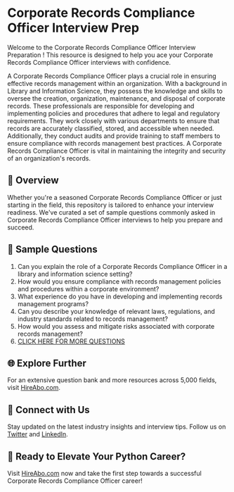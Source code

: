 # Corporate Records Compliance Officer Interview Prep

Welcome to the Corporate Records Compliance Officer Interview Preparation ! This resource is designed to help you ace your Corporate Records Compliance Officer interviews with confidence.

A Corporate Records Compliance Officer plays a crucial role in ensuring effective records management within an organization. With a background in Library and Information Science, they possess the knowledge and skills to oversee the creation, organization, maintenance, and disposal of corporate records. These professionals are responsible for developing and implementing policies and procedures that adhere to legal and regulatory requirements. They work closely with various departments to ensure that records are accurately classified, stored, and accessible when needed. Additionally, they conduct audits and provide training to staff members to ensure compliance with records management best practices. A Corporate Records Compliance Officer is vital in maintaining the integrity and security of an organization's records.

## 🚀 Overview

Whether you're a seasoned Corporate Records Compliance Officer or just starting in the field, this repository is tailored to enhance your interview readiness. We've curated a set of sample questions commonly asked in Corporate Records Compliance Officer interviews to help you prepare and succeed.

## 📝 Sample Questions

1. Can you explain the role of a Corporate Records Compliance Officer in a library and information science setting?
2. How would you ensure compliance with records management policies and procedures within a corporate environment?
3. What experience do you have in developing and implementing records management programs?
4. Can you describe your knowledge of relevant laws, regulations, and industry standards related to records management?
5. How would you assess and mitigate risks associated with corporate records management?
6. [CLICK HERE FOR MORE QUESTIONS](https://hireabo.com/job/18_3_53/Corporate%20Records%20Compliance%20Officer)

## 🌐 Explore Further

For an extensive question bank and more resources across 5,000 fields, visit [HireAbo.com](https://www.hireabo.com).

## 📱 Connect with Us

Stay updated on the latest industry insights and interview tips. Follow us on [Twitter](https://twitter.com/hireabo) and [LinkedIn](https://www.linkedin.com/in/hire-abo-3609972a8/).

## 🚀 Ready to Elevate Your Python Career?

Visit [HireAbo.com](https://www.hireabo.com) now and take the first step towards a successful Corporate Records Compliance Officer career!
